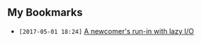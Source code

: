 ## My Bookmarks

- `[2017-05-01 18:24]` [A newcomer's run-in with lazy I/O](https://ianthehenry.com/2016/3/9/lazy-io/)


